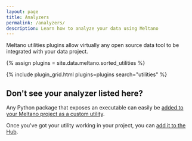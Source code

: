 ```yaml
---
layout: page
title: Analyzers
permalink: /analyzers/
description: Learn how to analyze your data using Meltano
---
```


Meltano utilities plugins allow virtually any open source data tool to be integrated with your data project.

{% assign plugins = site.data.meltano.sorted_utilities %}


{% include plugin_grid.html plugins=plugins search="utilities" %}

## Don't see your analyzer listed here?

Any Python package that exposes an executable can easily be [added to your Meltano project as a custom utility](https://docs.meltano.com/concepts/plugins#utilities).

Once you've got your utility working in your project, you can
[add it to the Hub](https://github.com/meltano/hub/tree/main/_data/meltano/utility).

